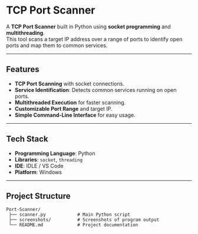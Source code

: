 # TCP Port Scanner

A **TCP Port Scanner** built in Python using **socket programming** and **multithreading**.  
This tool scans a target IP address over a range of ports to identify open ports and map them to common services.

---

## Features
- **TCP Port Scanning** with socket connections.
- **Service Identification**: Detects common services running on open ports.
- **Multithreaded Execution** for faster scanning.
- **Customizable Port Range** and target IP.
- **Simple Command-Line Interface** for easy usage.

---

## Tech Stack
- **Programming Language**: Python
- **Libraries**: `socket`, `threading`
- **IDE**: IDLE / VS Code
- **Platform**: Windows

---

## Project Structure
```plaintext
Port-Scanner/
 ├── scanner.py            # Main Python script
 ├── screenshots/          # Screenshots of program output
 └── README.md             # Project documentation
